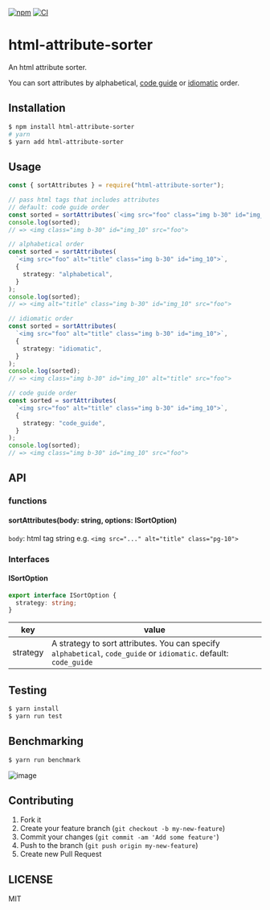 [![npm](https://img.shields.io/npm/v/html-attribute-sorter)](https://www.npmjs.com/package/html-attribute-sorter)
[![CI](https://github.com/shufo/html-attribute-sorter/actions/workflows/test.yml/badge.svg?branch=main)](https://github.com/shufo/html-attribute-sorter/actions/workflows/test.yml)

# html-attribute-sorter

An html attribute sorter.

You can sort attributes by alphabetical, [code guide](https://codeguide.co/#attribute-order) or [idiomatic](https://github.com/necolas/idiomatic-html#attribute-order) order.

## Installation

```bash
$ npm install html-attribute-sorter
# yarn
$ yarn add html-attribute-sorter
```

## Usage

```typescript
const { sortAttributes } = require("html-attribute-sorter");

// pass html tags that includes attributes
// default: code guide order
const sorted = sortAttributes(`<img src="foo" class="img b-30" id="img_10">`);
console.log(sorted);
// => <img class="img b-30" id="img_10" src="foo">

// alphabetical order
const sorted = sortAttributes(
  `<img src="foo" alt="title" class="img b-30" id="img_10">`,
  {
    strategy: "alphabetical",
  }
);
console.log(sorted);
// => <img alt="title" class="img b-30" id="img_10" src="foo">

// idiomatic order
const sorted = sortAttributes(
  `<img src="foo" alt="title" class="img b-30" id="img_10">`,
  {
    strategy: "idiomatic",
  }
);
console.log(sorted);
// => <img class="img b-30" id="img_10" alt="title" src="foo">

// code guide order
const sorted = sortAttributes(
  `<img src="foo" alt="title" class="img b-30" id="img_10">`,
  {
    strategy: "code_guide",
  }
);
console.log(sorted);
// => <img class="img b-30" id="img_10" src="foo">
```

## API

### functions

#### sortAttributes(body: string, options: ISortOption)

`body`: html tag string e.g. `<img src="..." alt="title" class="pg-10">`

### Interfaces

#### ISortOption

```typescript
export interface ISortOption {
  strategy: string;
}
```

| key      | value                                                                                                             |
| -------- | ----------------------------------------------------------------------------------------------------------------- |
| strategy | A strategy to sort attributes. You can specify `alphabetical`, `code_guide` or `idiomatic`. default: `code_guide` |

## Testing

```bash
$ yarn install
$ yarn run test
```

## Benchmarking

```bash
$ yarn run benchmark
```

![image](https://user-images.githubusercontent.com/1641039/182972283-3d7e48bf-3f8b-40b1-92c0-334a1e2fba3e.png)

## Contributing

1.  Fork it
2.  Create your feature branch (`git checkout -b my-new-feature`)
3.  Commit your changes (`git commit -am 'Add some feature'`)
4.  Push to the branch (`git push origin my-new-feature`)
5.  Create new Pull Request

## LICENSE

MIT
